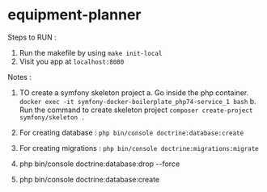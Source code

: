 # equipment-planner

Steps to RUN : 
1. Run the makefile by using `make init-local`
2. Visit you app at `localhost:8080`


Notes : 
1. TO create a symfony skeleton project
    a. Go inside the php container. `docker exec -it symfony-docker-boilerplate_php74-service_1 bash`
    b. Run the command to create skeleton project `composer create-project symfony/skeleton .`

2. For creating database : `php bin/console doctrine:database:create`
3. For creating migrations  : `php bin/console doctrine:migrations:migrate`

4. php bin/console doctrine:database:drop --force
5. php bin/console doctrine:database:create